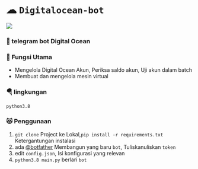 # ☁ `Digitalocean-bot`

![](.README.MD_images/1be8fb97.png)

### 🚚 telegram bot Digital Ocean

### 🔖 Fungsi Utama

+ Mengelola Digital Ocean Akun, Periksa saldo akun, Uji akun dalam batch
+ Membuat dan mengelola mesin virtual

### 🪂 lingkungan

```
python3.8
```

### 😻 Penggunaan

1. `git clone` Project ke Lokal,`pip install -r requirements.txt` Ketergantungan instalasi
2. ada [@botfather](https://t.me/botfather) Membangun yang baru `bot`, Tuliskanuliskan `token`
3. edit `config.json`, Isi konfigurasi yang relevan
4. `python3.8 main.py` berlari `bot`

